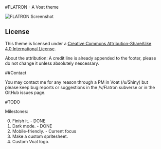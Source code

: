 #FLATRON - A Voat theme

![FLATRON Screenshot](https://raw.githubusercontent.com/Gyyyn/Flatron-Voat/master/screenshot.png)

## License

This theme is licensed under a [Creative Commons Attribution-ShareAlike 4.0 International License](http://creativecommons.org/licenses/by-sa/4.0/).

About the attribution: A credit line is already appended to the footer, please do not change it unless absolutely nescessary.

##Contact

You may contact me for any reason through a PM in Voat (/u/Shiny) but please keep bug reports or suggestions in the /v/Flatron subverse or in the GitHub issues page.

#TODO

Milestones:

0. Finish it. - DONE
1. Dark mode. - DONE
2. Mobile-friendly. - Current focus
3. Make a custom spritesheet.
4. Custom Voat logo.
